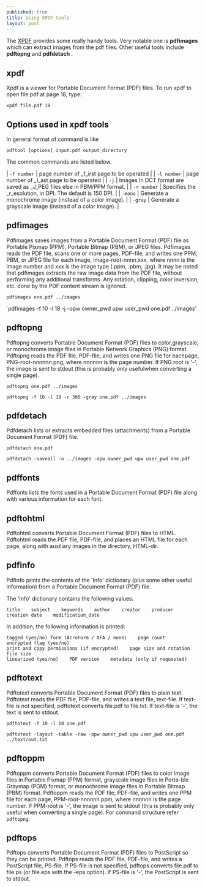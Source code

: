 ```yaml
---
published: true
title: Using XPDF tools
layout: post
---
```

The  [XPDF](http://www.foolabs.com/xpdf/download.html) provides some really handy tools. Very notable one is __pdfimages__ which can extract images from the pdf files. Other useful tools include __pdftopng__ and __pdfdetach__ .

## xpdf

Xpdf  is a viewer for Portable Document Format (PDF) files.  To run xpdf to open file.pdf at page 18, type:

`xpdf file.pdf 18`

## Options used in xpdf tools

In general format of command is like 

`pdftool [options] input.pdf output_directory`

The common commands are listed below.

| `-f number` | page number of _f_irst page to be operated |
| `-l number` | page number of _l_ast page to be operated |
| `-j` | Images in DCT format are  saved  as  _J_PEG  files else in PBM/PPM format. |
| `-r number` | Specifies the _r_esolution, in DPI.  The default is 150 DPI. |
| `-mono` |  Generate a monochrome image (instead of a color image). |
| `-gray` | Generate a grayscale image (instead of a color image). |

## pdfimages

Pdfimages saves images from a Portable Document Format  (PDF)  file  as Portable Pixmap (PPM), Portable Bitmap (PBM), or JPEG files. Pdfimages  reads  the  PDF file, scans one or more pages, PDF-file, and writes one PPM, PBM, or JPEG file for each image,  image-root-nnnn.xxx, where  nnnn  is the image number and xxx is the image type (.ppm, .pbm, .jpg). It may be noted that pdfimages extracts the raw image data from the  PDF  file,  without performing  any  additional  transforms.  Any rotation, clipping, color inversion, etc. done by the PDF content stream is ignored.

`pdfimages one.pdf ../images`

`pdfimages -f 10 -l 18 -j -opw owner_pwd upw user_pwd one.pdf ../images'

## pdftopng

Pdftopng converts  Portable  Document  Format  (PDF)  files  to  color,grayscale, or monochrome image files in Portable Network Graphics (PNG) format. Pdftopng reads the PDF file, PDF-file, and writes one PNG file for eachpage,  PNG-root-nnnnnn.png,  where  nnnnnn is the page number.  If PNG root is '-', the image is sent to stdout (this is probably only  usefulwhen converting a single page).

`pdftopng one.pdf ../images`

`pdftopng -f 10 -l 18 -r 300 -gray one.pdf ../images`

## pdfdetach

Pdfdetach lists or extracts embedded files (attachments) from a  Portable Document Format (PDF) file.

`pdfdetach one.pdf`

`pdfdetach -saveall -o ../images -opw owner_pwd upw user_pwd one.pdf `

## pdffonts

Pdffonts  lists the fonts used in a Portable Document Format (PDF) file along with various information for each font.

## pdftohtml

Pdftohtml converts Portable Document Format (PDF) files to HTML. Pdftohtml reads the PDF file, PDF-file, and places  an  HTML  file  for each page, along with auxiliary images in the directory, HTML-dir.  

## pdfinfo

Pdfinfo prints the contents of the 'Info' dictionary (plus  some  other useful information) from a Portable Document Format (PDF) file.

The 'Info' dictionary contains the following values:

    title    subject    keywords    author    creator    producer    creation date    modification_date

In addition, the following information is printed:

    tagged (yes/no)	form (AcroForm / XFA / none)    page count    encrypted flag (yes/no)
    print and copy permissions (if encrypted)    page size and rotation    file size
    linearized (yes/no)    PDF version    metadata (only if requested)

## pdftotext

Pdftotext converts Portable Document Format (PDF) files to plain text. Pdftotext reads the PDF file, PDF-file, and writes a text  file,  text-file.   If  text-file  is not specified, pdftotext converts file.pdf to file.txt.  If text-file is '-', the text is sent to stdout.

`pdftotext -f 10 -l 18 one.pdf`

`pdftotext -layout -table -raw -opw owner_pwd upw user_pwd one.pdf ../text/out.txt`


## pdftoppm

Pdftoppm converts Portable Document Format (PDF) files to  color  image files  in Portable Pixmap (PPM) format, grayscale image files in Porta-ble Graymap (PGM) format, or monochrome image files in Portable  Bitmap (PBM) format. Pdftoppm reads the PDF file, PDF-file, and writes one PPM file for each page, PPM-root-nnnnnn.ppm, where nnnnnn is the page  number.   If  PPM-root  is '-', the image is sent to stdout (this is probably only useful when converting a single page). For command structure refer `pdftopng`.

## pdftops

Pdftops converts Portable Document Format (PDF) files to PostScript  so they can be printed. Pdftops reads the PDF file, PDF-file, and writes a PostScript file, PS-file.  If PS-file  is  not  specified,  pdftops  converts  file.pdf  to file.ps  (or  file.eps  with  the -eps option).  If PS-file is '-', the PostScript is sent to stdout.